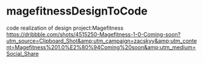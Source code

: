 # magefitnessDesignToCode
code realization of design project:Magefitness https://dribbble.com/shots/4515250-Magefitness-1-0-Coming-soon?utm_source=Clipboard_Shot&amp;utm_campaign=zacskyy&amp;utm_content=Magefitness%201.0%E2%80%94Coming%20soon&amp;utm_medium=Social_Share
